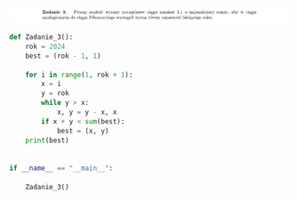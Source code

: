 ![Zadanie 03](../../srt/zbior_zadan/03.png)
```python
def Zadanie_3():
    rok = 2024
    best = (rok - 1, 1)

    for i in range(1, rok + 1):
        x = i
        y = rok
        while y > x:
            x, y = y - x, x
        if x + y < sum(best):
            best = (x, y)
    print(best)


if __name__ == "__main__":

    Zadanie_3()

```